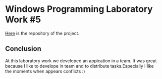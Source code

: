 # Windows Programming Laboratory Work #5

[Here](https://github.com/IuraGaitur/FindDifference) is the repository of the project.



## Conclusion

At this laboratory work we developed an appication in a team.
It was great because I like to develope in team and to distribute tasks.Especially I like the moments when appears conflicts :) 
